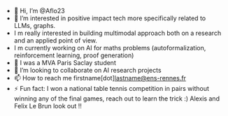 - 👋 Hi, I’m @Aflo23
- 👀 I’m interested in positive impact tech more specifically related to LLMs, graphs.
- I m really interested in building multimodal approach both on a research and an applied point of view.
- I m currently working on AI for maths problems (autoformalization, reinforcement learning, proof generation) 
- 🌱 I was a MVA Paris Saclay student 
- 💞️ I’m looking to collaborate on AI research projects
- 📫 How to reach me firstname[dot]lastname@ens-rennes.fr
- ⚡ Fun fact: I won a national table tennis competition in pairs without winning any of the final games, reach out to learn the trick :) Alexis and Felix Le Brun look out !!

<!---
Aflo23/Aflo23 is a ✨ special ✨ repository because its `README.md` (this file) appears on your GitHub profile.
You can click the Preview link to take a look at your changes.
--->
